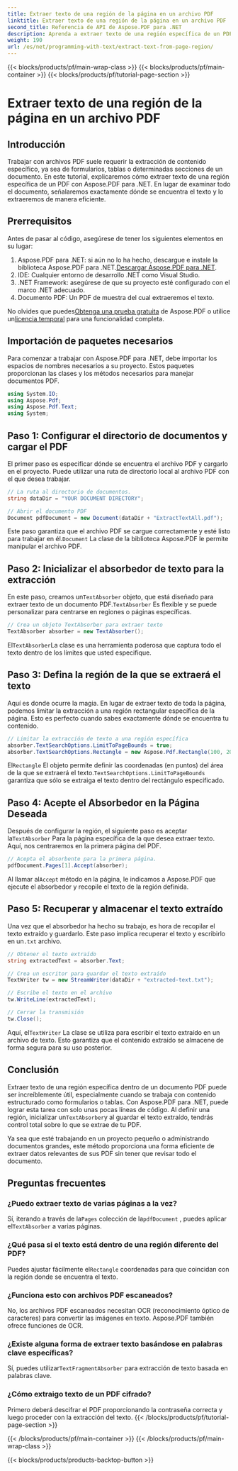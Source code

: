 ```yaml
---
title: Extraer texto de una región de la página en un archivo PDF
linktitle: Extraer texto de una región de la página en un archivo PDF
second_title: Referencia de API de Aspose.PDF para .NET
description: Aprenda a extraer texto de una región específica de un PDF con Aspose.PDF para .NET con esta guía paso a paso. Recopile y guarde texto de sus documentos de manera eficiente.
weight: 190
url: /es/net/programming-with-text/extract-text-from-page-region/
---
```


{{< blocks/products/pf/main-wrap-class >}}
{{< blocks/products/pf/main-container >}}
{{< blocks/products/pf/tutorial-page-section >}}

# Extraer texto de una región de la página en un archivo PDF

## Introducción

Trabajar con archivos PDF suele requerir la extracción de contenido específico, ya sea de formularios, tablas o determinadas secciones de un documento. En este tutorial, explicaremos cómo extraer texto de una región específica de un PDF con Aspose.PDF para .NET. En lugar de examinar todo el documento, señalaremos exactamente dónde se encuentra el texto y lo extraeremos de manera eficiente.

## Prerrequisitos

Antes de pasar al código, asegúrese de tener los siguientes elementos en su lugar:

1.  Aspose.PDF para .NET: si aún no lo ha hecho, descargue e instale la biblioteca Aspose.PDF para .NET.[Descargar Aspose.PDF para .NET](https://releases.aspose.com/pdf/net/).
2. IDE: Cualquier entorno de desarrollo .NET como Visual Studio.
3. .NET Framework: asegúrese de que su proyecto esté configurado con el marco .NET adecuado.
4. Documento PDF: Un PDF de muestra del cual extraeremos el texto.

 No olvides que puedes[Obtenga una prueba gratuita](https://releases.aspose.com/) de Aspose.PDF o utilice un[licencia temporal](https://purchase.aspose.com/temporary-license/) para una funcionalidad completa.

## Importación de paquetes necesarios

Para comenzar a trabajar con Aspose.PDF para .NET, debe importar los espacios de nombres necesarios a su proyecto. Estos paquetes proporcionan las clases y los métodos necesarios para manejar documentos PDF.

```csharp
using System.IO;
using Aspose.Pdf;
using Aspose.Pdf.Text;
using System;
```

## Paso 1: Configurar el directorio de documentos y cargar el PDF

El primer paso es especificar dónde se encuentra el archivo PDF y cargarlo en el proyecto. Puede utilizar una ruta de directorio local al archivo PDF con el que desea trabajar.

```csharp
// La ruta al directorio de documentos.
string dataDir = "YOUR DOCUMENT DIRECTORY";

// Abrir el documento PDF
Document pdfDocument = new Document(dataDir + "ExtractTextAll.pdf");
```

 Este paso garantiza que el archivo PDF se cargue correctamente y esté listo para trabajar en él.`Document` La clase de la biblioteca Aspose.PDF le permite manipular el archivo PDF.

## Paso 2: Inicializar el absorbedor de texto para la extracción

 En este paso, creamos un`TextAbsorber` objeto, que está diseñado para extraer texto de un documento PDF.`TextAbsorber` Es flexible y se puede personalizar para centrarse en regiones o páginas específicas.

```csharp
// Crea un objeto TextAbsorber para extraer texto
TextAbsorber absorber = new TextAbsorber();
```

 El`TextAbsorber`La clase es una herramienta poderosa que captura todo el texto dentro de los límites que usted especifique.

## Paso 3: Defina la región de la que se extraerá el texto

Aquí es donde ocurre la magia. En lugar de extraer texto de toda la página, podemos limitar la extracción a una región rectangular específica de la página. Esto es perfecto cuando sabes exactamente dónde se encuentra tu contenido.

```csharp
// Limitar la extracción de texto a una región específica
absorber.TextSearchOptions.LimitToPageBounds = true;
absorber.TextSearchOptions.Rectangle = new Aspose.Pdf.Rectangle(100, 200, 250, 350);
```

 El`Rectangle` El objeto permite definir las coordenadas (en puntos) del área de la que se extraerá el texto.`TextSearchOptions.LimitToPageBounds` garantiza que sólo se extraiga el texto dentro del rectángulo especificado.

## Paso 4: Acepte el Absorbedor en la Página Deseada

 Después de configurar la región, el siguiente paso es aceptar la`TextAbsorber` Para la página específica de la que desea extraer texto. Aquí, nos centraremos en la primera página del PDF.

```csharp
// Acepta el absorbente para la primera página.
pdfDocument.Pages[1].Accept(absorber);
```

 Al llamar al`Accept` método en la página, le indicamos a Aspose.PDF que ejecute el absorbedor y recopile el texto de la región definida.

## Paso 5: Recuperar y almacenar el texto extraído

 Una vez que el absorbedor ha hecho su trabajo, es hora de recopilar el texto extraído y guardarlo. Este paso implica recuperar el texto y escribirlo en un`.txt` archivo.

```csharp
// Obtener el texto extraído
string extractedText = absorber.Text;

// Crea un escritor para guardar el texto extraído
TextWriter tw = new StreamWriter(dataDir + "extracted-text.txt");

// Escribe el texto en el archivo
tw.WriteLine(extractedText);

// Cerrar la transmisión
tw.Close();
```

 Aquí, el`TextWriter` La clase se utiliza para escribir el texto extraído en un archivo de texto. Esto garantiza que el contenido extraído se almacene de forma segura para su uso posterior.

## Conclusión

 Extraer texto de una región específica dentro de un documento PDF puede ser increíblemente útil, especialmente cuando se trabaja con contenido estructurado como formularios o tablas. Con Aspose.PDF para .NET, puede lograr esta tarea con solo unas pocas líneas de código. Al definir una región, inicializar un`TextAbsorber`y al guardar el texto extraído, tendrás control total sobre lo que se extrae de tu PDF.

Ya sea que esté trabajando en un proyecto pequeño o administrando documentos grandes, este método proporciona una forma eficiente de extraer datos relevantes de sus PDF sin tener que revisar todo el documento.

## Preguntas frecuentes

### ¿Puedo extraer texto de varias páginas a la vez?
 Sí, iterando a través de la`Pages` colección de la`pdfDocument` , puedes aplicar el`TextAbsorber` a varias páginas.

### ¿Qué pasa si el texto está dentro de una región diferente del PDF?
 Puedes ajustar fácilmente el`Rectangle` coordenadas para que coincidan con la región donde se encuentra el texto.

### ¿Funciona esto con archivos PDF escaneados?
No, los archivos PDF escaneados necesitan OCR (reconocimiento óptico de caracteres) para convertir las imágenes en texto. Aspose.PDF también ofrece funciones de OCR.

### ¿Existe alguna forma de extraer texto basándose en palabras clave específicas?
 Sí, puedes utilizar`TextFragmentAbsorber` para extracción de texto basada en palabras clave.

### ¿Cómo extraigo texto de un PDF cifrado?
Primero deberá descifrar el PDF proporcionando la contraseña correcta y luego proceder con la extracción del texto.
{{< /blocks/products/pf/tutorial-page-section >}}

{{< /blocks/products/pf/main-container >}}
{{< /blocks/products/pf/main-wrap-class >}}

{{< blocks/products/products-backtop-button >}}
